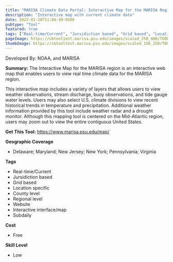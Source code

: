 ```yaml
---
title: "MARISA Climate Data Portal: Interactive Map for the MARISA Region"
description: "Interactive map with current climate data"
date: 2022-02-28T11:04:49-0500
pubtype: "Tool"
featured: true
tags: ["Real-time/Current", "Jursidiction based", "Grid based", "Location specific", "County level", "Regional level", "Website", "Interactive interface/map", "Subdaily"]
pageImage: https://cbtooltest.marisa.psu.edu/images/scaled_250_400/TOOLID_13.2_ScreenCapture-1.png
thumbImage: https://cbtooltest.marisa.psu.edu/images/scaled_156_250/TOOLID_13.2_ScreenCapture-1.png
---
```

Developed By: NOAA, and MARISA

**Summary:** The Interactive Map for the MARISA region is an interactive web map that enables users to view real time climate data for the MARISA region.

This interactive map includes a variety of layers that allows users to view weather observations, stream discharge, buoy observations, and tide gauge water levels. Users may also select U.S. climate divisions to view recent historical trends in temperature and precipitation. Additional weather information provided by this tool include weather radar and a drought monitor. Although this mapping tool is centered on the Mid-Atlantic region, users may zoom out to view the entire contiguous United States. 

__**Get This Tool:**__ https://www.marisa.psu.edu/map/

__**Geographic Coverage**__
- Delaware; Maryland; New Jersey; New York; Pennsylvania; Virginia

__**Tags**__
-  Real-time/Current
-  Jursidiction based
-  Grid based
-  Location specific
-  County level
-  Regional level
-  Website
-  Interactive interface/map
-  Subdaily

__**Cost**__
- Free

__**Skill Level**__
- Low
